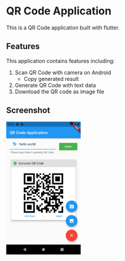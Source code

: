 # QR Code Application

This is a QR Code application built with flutter.

## Features

This application contains features including:
1. Scan QR Code with camera on Android
    * Copy generated result
2. Generate QR Code with text data
3. Download the QR code as image file

## Screenshot

<img src="./Screenshot.png" width="200" alt="Screenshot">
